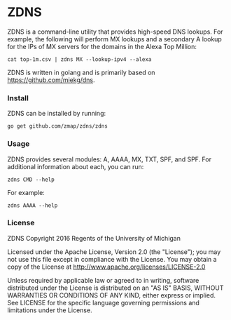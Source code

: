 # ZDNS

ZDNS is a command-line utility that provides high-speed DNS lookups. For
example, the following will perform MX lookups and a secondary A lookup for the
IPs of MX servers for the domains in the Alexa Top Million:

	cat top-1m.csv | zdns MX --lookup-ipv4 --alexa

ZDNS is written in golang and is primarily based on https://github.com/miekg/dns.

### Install

ZDNS can be installed by running:

	go get github.com/zmap/zdns/zdns


### Usage

ZDNS provides several modules: A, AAAA, MX, TXT, SPF, and SPF. For additional
information about each, you can run:

	zdns CMD --help

For example:

	zdns AAAA --help


### License

ZDNS Copyright 2016 Regents of the University of Michigan

Licensed under the Apache License, Version 2.0 (the "License"); you may not use
this file except in compliance with the License. You may obtain a copy of the
License at http://www.apache.org/licenses/LICENSE-2.0

Unless required by applicable law or agreed to in writing, software distributed
under the License is distributed on an "AS IS" BASIS, WITHOUT WARRANTIES OR
CONDITIONS OF ANY KIND, either express or implied. See LICENSE for the specific
language governing permissions and limitations under the License.
